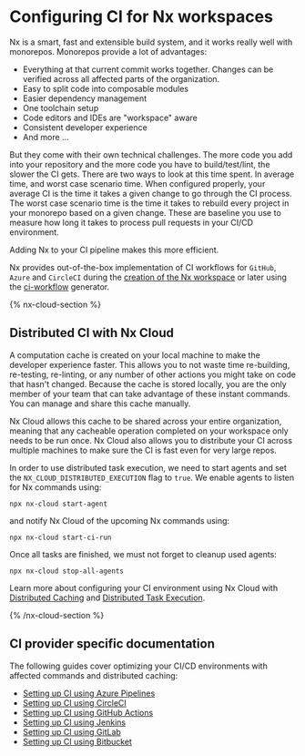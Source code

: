 # Configuring CI for Nx workspaces

Nx is a smart, fast and extensible build system, and it works really well with monorepos. Monorepos provide a lot of advantages:

- Everything at that current commit works together. Changes can be verified across all affected parts of the organization.
- Easy to split code into composable modules
- Easier dependency management
- One toolchain setup
- Code editors and IDEs are "workspace" aware
- Consistent developer experience
- And more ...

But they come with their own technical challenges. The more code you add into your repository and the more code you have to build/test/lint, the slower the CI gets. There are two ways to look at this time spent. In average time, and worst case scenario time. When configured properly, your average CI is the time it takes a given change to go through the CI process. The worst case scenario time is the time it takes to rebuild every project in your monorepo based on a given change. These are baseline you use to measure how long it takes to process pull requests in your CI/CD environment.

Adding Nx to your CI pipeline makes this more efficient.

Nx provides out-of-the-box implementation of CI workflows for `GitHub`, `Azure` and `CircleCI` during the [creation of the Nx workspace](/nx/create-nx-workspace#ci) or later using the [ci-workflow](/packages/workspace/generators/ci-workflow) generator.

{% nx-cloud-section %}

## Distributed CI with Nx Cloud

A computation cache is created on your local machine to make the developer experience faster. This allows you to not waste time re-building, re-testing, re-linting, or any number of other actions you might take on code that hasn't changed. Because the cache is stored locally, you are the only member of your team that can take advantage of these instant commands. You can manage and share this cache manually.

Nx Cloud allows this cache to be shared across your entire organization, meaning that any cacheable operation completed on your workspace only needs to be run once. Nx Cloud also allows you to distribute your CI across multiple machines to make sure the CI is fast even for very large repos.

In order to use distributed task execution, we need to start agents and set the `NX_CLOUD_DISTRIBUTED_EXECUTION` flag to `true`.
We enable agents to listen for Nx commands using:

```shell
npx nx-cloud start-agent
```

and notify Nx Cloud of the upcoming Nx commands using:

```shell
npx nx-cloud start-ci-run
```

Once all tasks are finished, we must not forget to cleanup used agents:

```shell
npx nx-cloud stop-all-agents
```

Learn more about configuring your CI environment using Nx Cloud with [Distributed Caching](/core-features/share-your-cache) and [Distributed Task Execution](/core-features/distribute-task-execution).

{% /nx-cloud-section %}

## CI provider specific documentation

The following guides cover optimizing your CI/CD environments with affected commands and distributed caching:

- [Setting up CI using Azure Pipelines](/recipes/ci/monorepo-ci-azure)
- [Setting up CI using CircleCI](/recipes/ci/monorepo-ci-circle-ci)
- [Setting up CI using GitHub Actions](/recipes/ci/monorepo-ci-github-actions)
- [Setting up CI using Jenkins](/recipes/ci/monorepo-ci-jenkins)
- [Setting up CI using GitLab](/recipes/ci/monorepo-ci-gitlab)
- [Setting up CI using Bitbucket](/recipes/ci/monorepo-ci-bitbucket-pipelines)
